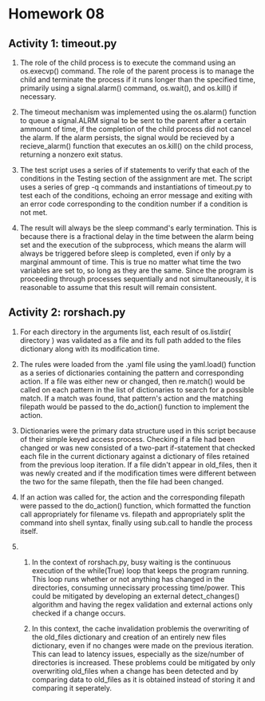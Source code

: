 Homework 08
===========

Activity 1: timeout.py
----------------------

1.	The role of the child process is to execute the command using an os.execvp() command. The role of the parent process is to manage the child and terminate the process if it runs longer than the specified time, primarily using a signal.alarm() command, os.wait(), and os.kill() if necessary.

2.	The timeout mechanism was implemented using the os.alarm() function to queue a signal.ALRM signal to be sent to the parent after a certain ammount of time, if the completion of the child process did not cancel the alarm. If the alarm persists, the signal would be recieved by a recieve_alarm() function that executes an os.kill() on the child process, returning a nonzero exit status.

3.	The test script uses a series of if statements to verify that each of the conditions in the Testing section of the assignment are met. The script uses a series of grep -q commands and instantiations of timeout.py to test each of the conditions, echoing an error message and exiting with an error code corresponding to the condition number if a condition is not met.

4.	The result will always be the sleep command's early termination. This is because there is a fractional delay in the time between the alarm being set and the execution of the subprocess, which means the alarm will always be triggered before sleep is completed, even if only by a marginal ammount of time. This is true no matter what time the two variables are set to, so long as they are the same. Since the program is proceeding through processes sequentially and not simultaneously, it is reasonable to assume that this result will remain consistent.

Activity 2: rorshach.py
-----------------------

1.	For each directory in the arguments list, each result of os.listdir( directory ) was validated as a file and its full path added to the files dictionary along with its modification time. 

2.	The rules were loaded from the .yaml file using the yaml.load() function as a series of dictionaries containing the pattern and corresponding action. If a file was either new or changed, then re.match() would be called on each pattern in the list of dictionaries to search for a possible match. If a match was found, that pattern's action and the matching filepath would be passed to the do_action() function to implement the action.

3.	Dictionaries were the primary data structure used in this script because of their simple keyed access process. Checking if a file had been changed or was new consisted of a two-part if-statement that checked each file in the current dictionary against a dictionary of files retained from the previous loop iteration. If a file didn't appear in old_files, then it was newly created and if the modification times were different between the two for the same filepath, then the file had been changed.

4.	If an action was called for, the action and the corresponding filepath were passed to the do_action() function, which formatted the function call appropriately for filename vs. filepath and appropriately split the command into shell syntax, finally using sub.call to handle the process itself.

5.	1.	In the context of rorshach.py, busy waiting is the continuous execution of the while(True) loop that keeps the program running. This loop runs whether or not anything has changed in the directories, consuming unnecissary processing time/power. This could be mitigated by developing an external detect_changes() algorithm and having the regex validation and external actions only checked if a change occurs.

	2.	In this context, the cache invalidation problemis the overwriting of the old_files dictionary and creation of an entirely new files dictionary, even if no changes were made on the previous iteration. This can lead to latency issues, especially as the size/number of directories is increased. These problems could be mitigated by only overwriting old_files when a change has been detected and by comparing data to old_files as it is obtained instead of storing it and comparing it seperately.